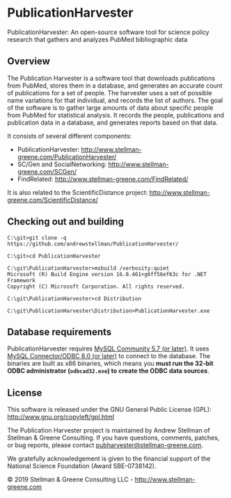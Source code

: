 # PublicationHarvester
PublicationHarvester: An open-source software tool for science policy research that gathers and analyzes PubMed bibliographic data

## Overview
The Publication Harvester is a software tool that downloads publications from PubMed, stores them in a database, and generates an accurate count of publications for a set of people. The harvester uses a set of possible name variations for that individual, and records the list of authors. The goal of the software is to gather large amounts of data about specific people from PubMed for statistical analysis. It records the people, publications and publication data in a database, and generates reports based on that data.

It consists of several different components:
* PublicationHarvester: http://www.stellman-greene.com/PublicationHarvester/
* SC/Gen and SocialNetworking: http://www.stellman-greene.com/SCGen/
* FindRelated: http://www.stellman-greene.com/FindRelated/

It is also related to the ScientificDistance project: http://www.stellman-greene.com/ScientificDistance/

## Checking out and building

```
C:\git>git clone -q https://github.com/andrewstellman/PublicationHarvester/

C:\git>cd PublicationHarvester

C:\git\PublicationHarvester>msbuild /verbosity:quiet
Microsoft (R) Build Engine version 16.0.461+g6ff56ef63c for .NET Framework
Copyright (C) Microsoft Corporation. All rights reserved.

C:\git\PublicationHarvester>cd Distribution

C:\git\PublicationHarvester\Distribution>PublicationHarvester.exe
```

## Database requirements
PublicationHarvester requires [MySQL Community 5.7 (or later)](https://dev.mysql.com/downloads/mysql/). It uses [MySQL Connector/ODBC 8.0 (or later)](https://dev.mysql.com/downloads/connector/odbc/) to connect to the database. The binaries are built as x86 binaries, which means you **must run the 32-bit ODBC administrator (`odbcad32.exe`) to create the ODBC data sources**.

## License
This software is released under the GNU General Public License (GPL): http://www.gnu.org/copyleft/gpl.html

The Publication Harvester project is maintained by Andrew Stellman of Stellman & Greene Consulting. If you have questions, comments, patches, or bug reports, please contact pubharvester@stellman-greene.com.

We gratefully acknowledgement is given to the financial support of the National Science Foundation (Award SBE-0738142).

© 2019 Stellman & Greene Consulting LLC - http://www.stellman-greene.com
